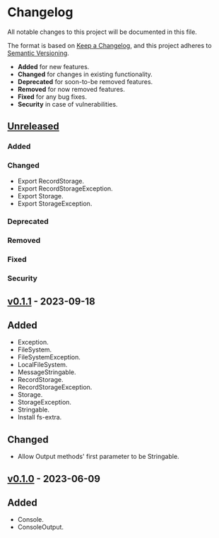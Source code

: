 # Changelog

All notable changes to this project will be documented in this file.

The format is based on [Keep a Changelog](https://keepachangelog.com/en/1.0.0/),
and this project adheres to [Semantic Versioning](https://semver.org/spec/v2.0.0.html).

-   **Added** for new features.
-   **Changed** for changes in existing functionality.
-   **Deprecated** for soon-to-be removed features.
-   **Removed** for now removed features.
-   **Fixed** for any bug fixes.
-   **Security** in case of vulnerabilities.

## [Unreleased](https://github.com/paulshryock/node-abstractions.git/compare/HEAD..v0.1.1)

### Added

### Changed

-   Export RecordStorage.
-   Export RecordStorageException.
-   Export Storage.
-   Export StorageException.

### Deprecated

### Removed

### Fixed

### Security

## [v0.1.1](https://github.com/paulshryock/node-abstractions.git/releases/tag/v0.1.1) - 2023-09-18

## Added

-   Exception.
-   FileSystem.
-   FileSystemException.
-   LocalFileSystem.
-   MessageStringable.
-   RecordStorage.
-   RecordStorageException.
-   Storage.
-   StorageException.
-   Stringable.
-   Install fs-extra.

## Changed

-   Allow Output methods' first parameter to be Stringable.

## [v0.1.0](https://github.com/paulshryock/node-abstractions/releases/tag/v0.1.0) - 2023-06-09

## Added

-   Console.
-   ConsoleOutput.
